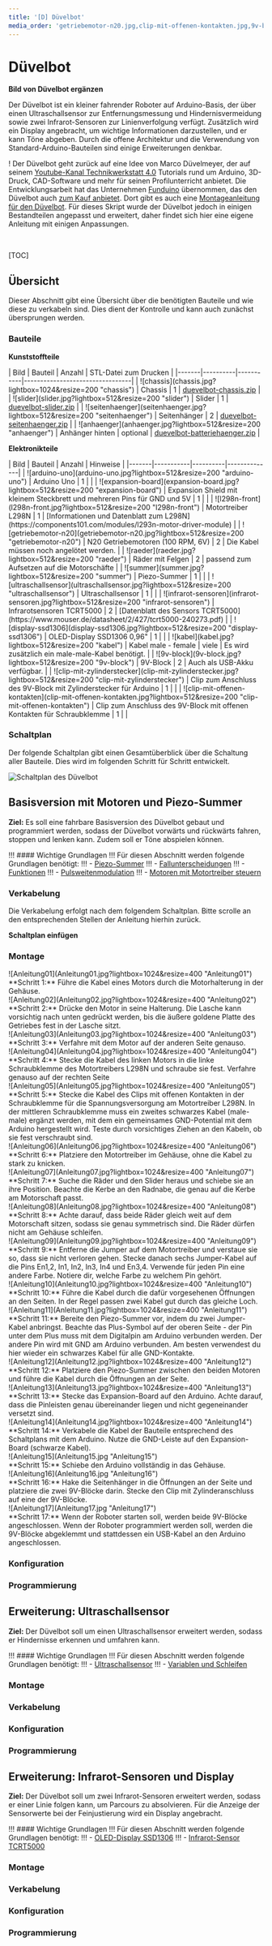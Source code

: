 ```yaml
---
title: '[D] Düvelbot'
media_order: 'getriebemotor-n20.jpg,clip-mit-offenen-kontakten.jpg,9v-block.jpg,clip-mit-zylinderstecker.jpg,kabel.jpg,display-ssd1306.jpg,infrarot-sensoren.jpg,seitenhaenger.jpg,ultraschallsensor.jpg,summer.jpg,raeder.jpg,l298n-front.jpg,arduino-uno.jpg,expansion-board.jpg,slider.jpg,anhaenger.jpg,1_düvelbot.png,chassis.jpg,duevelbot-batteriehaenger.zip,duevelbot-chassis.zip,duevelbot-seitenhaenger.zip,duevelbot-slider.zip,l298n-oben.jpg,Anleitung01.jpg,Anleitung02.jpg,Anleitung03.jpg,Anleitung04.jpg,Anleitung05.jpg,Anleitung06.jpg,Anleitung07.jpg,Anleitung08.jpg,Anleitung09.jpg,Anleitung10.jpg,Anleitung11.jpg,Anleitung12.jpg,Anleitung15.jpg,Anleitung16.jpg,Anleitung17.jpg,Anleitung18.jpg,Anleitung19.jpg'
---
```


# Düvelbot

**Bild von Düvelbot ergänzen**

Der Düvelbot ist ein kleiner fahrender Roboter auf Arduino-Basis, der über einen Ultraschallsensor zur Entfernungsmessung und Hindernisvermeidung sowie zwei Infrarot-Sensoren zur Linienverfolgung verfügt. Zusätzlich wird ein Display angebracht, um wichtige Informationen darzustellen, und er kann Töne abgeben. Durch die offene Architektur und die Verwendung von Standard-Arduino-Bauteilen sind einige Erweiterungen denkbar. 

! Der Düvelbot geht zurück auf eine Idee von Marco Düvelmeyer, der auf seinem [Youtube-Kanal Technikwerkstatt 4.0](https://www.youtube.com/@Technikwerkstatt4.0) Tutorials rund um Arduino, 3D-Druck, CAD-Software und mehr für seinen Profilunterricht anbietet. Die Entwicklungsarbeit hat das Unternehmen [Funduino](https://funduino.de/) übernommen, das den Düvelbot auch [zum Kauf anbietet](https://funduinoshop.com/projekte/arduino-und-3d-druck/duevelbot/funduino-duevelbot). Dort gibt es auch eine [Montageanleitung für den Düvelbot](https://funduino.de/funduino-duevelbot). Für dieses Skript wurde der Düvelbot jedoch in einigen Bestandteilen angepasst und erweitert, daher findet sich hier eine eigene Anleitung mit einigen Anpassungen.

<br />

[TOC]

## Übersicht

Dieser Abschnitt gibt eine Übersicht über die benötigten Bauteile und wie diese zu verkabeln sind. Dies dient der Kontrolle und kann auch zunächst übersprungen werden.

### Bauteile

**Kunststoffteile**

<div markdown="1" style="overflow:auto;">
| Bild | Bauteil | Anzahl | STL-Datei zum Drucken |
|-------|----------|-----------|---------------------------------|
| ![chassis](chassis.jpg?lightbox=1024&resize=200 "chassis") | Chassis | 1 | <a href="./duevelbot/duevelbot-chassis.zip" download>duevelbot-chassis.zip</a> |
| ![slider](slider.jpg?lightbox=512&resize=200 "slider")  | Slider | 1 | <a href="./duevelbot/duevelbot-slider.zip" download>duevelbot-slider.zip</a> |
| ![seitenhaenger](seitenhaenger.jpg?lightbox=512&resize=200 "seitenhaenger")  | Seitenhänger | 2 | <a href="./duevelbot/duevelbot-seitenhaenger.zip" download>duevelbot-seitenhaenger.zip</a> |
|  ![anhaenger](anhaenger.jpg?lightbox=512&resize=200 "anhaenger") | Anhänger hinten | optional | <a href="./duevelbot/duevelbot-batteriehaenger.zip" download>duevelbot-batteriehaenger.zip</a> |
</div>

**Elektronikteile**

<div markdown="1" style="overflow:auto;">
| Bild | Bauteil | Anzahl | Hinweise |
|-------|-----------|----------|--------------|
| ![arduino-uno](arduino-uno.jpg?lightbox=512&resize=200 "arduino-uno")  | Arduino Uno | 1 | |
| ![expansion-board](expansion-board.jpg?lightbox=512&resize=200 "expansion-board")  | Expansion Shield mit kleinem Steckbrett und mehreren Pins für GND und 5V | 1 | |
|  ![l298n-front](l298n-front.jpg?lightbox=512&resize=200 "l298n-front") | Motortreiber L298N | 1 | [Informationen und Datenblatt zum L298N](https://components101.com/modules/l293n-motor-driver-module) |
| ![getriebemotor-n20](getriebemotor-n20.jpg?lightbox=512&resize=200 "getriebemotor-n20")  | N20 Getriebemotoren (100 RPM, 6V) | 2 | Die Kabel müssen noch angelötet werden. |
| ![raeder](raeder.jpg?lightbox=512&resize=200 "raeder")  | Räder mit Felgen | 2 | passend zum Aufsetzen auf die Motorschäfte |
| ![summer](summer.jpg?lightbox=512&resize=200 "summer")  | Piezo-Summer | 1 | |
| ![ultraschallsensor](ultraschallsensor.jpg?lightbox=512&resize=200 "ultraschallsensor")  | Ultraschallsensor | 1 | |
|  ![infrarot-sensoren](infrarot-sensoren.jpg?lightbox=512&resize=200 "infrarot-sensoren") | Infrarotsensoren TCRT5000 | 2 | [Datenblatt des Sensors TCRT5000](https://www.mouser.de/datasheet/2/427/tcrt5000-240273.pdf) |
| ![display-ssd1306](display-ssd1306.jpg?lightbox=512&resize=200 "display-ssd1306")  | OLED-Display SSD1306 0,96" | 1 | |
| ![kabel](kabel.jpg?lightbox=512&resize=200 "kabel")  | Kabel male - female | viele | Es wird zusätzlich ein male-male-Kabel benötigt. |
|  ![9v-block](9v-block.jpg?lightbox=512&resize=200 "9v-block") | 9V-Block | 2 | Auch als USB-Akku verfügbar. |
| ![clip-mit-zylinderstecker](clip-mit-zylinderstecker.jpg?lightbox=512&resize=200 "clip-mit-zylinderstecker")  | Clip zum Anschluss des 9V-Block mit Zylinderstecker für Arduino | 1 | |
| ![clip-mit-offenen-kontakten](clip-mit-offenen-kontakten.jpg?lightbox=512&resize=200 "clip-mit-offenen-kontakten")  | Clip zum Anschluss des 9V-Block mit offenen Kontakten für Schraubklemme | 1 | |
</div>

### Schaltplan

Der folgende Schaltplan gibt einen Gesamtüberblick über die Schaltung aller Bauteile. Dies wird im folgenden Schritt für Schritt entwickelt.

![Schaltplan des Düvelbot](1_d%C3%BCvelbot.png?lightbox=1024&resize=500&classes=caption "Vollständiger Schaltplan für den Düvelbot.")

## Basisversion mit Motoren und Piezo-Summer

**Ziel:** Es soll eine fahrbare Basisversion des Düvelbot gebaut und programmiert werden, sodass der Düvelbot vorwärts und rückwärts fahren, stoppen und lenken kann. Zudem soll er Töne abspielen können.

!!! #### Wichtige Grundlagen
!!! Für diesen Abschnitt werden folgende Grundlagen benötigt:
!!! - [Piezo-Summer](../../bausteine-algorithmen/entscheidungen-und-serieller-monitor#piezo-summer)
!!! - [Fallunterscheidungen](../../bausteine-algorithmen/entscheidungen-und-serieller-monitor#entscheidungen-programmieren)
!!! - [Funktionen](../..//bausteine-algorithmen/funktionen)
!!! - [Pulsweitenmodulation](../../elektrik/digitale-analoge-pins#pulsweitenmodulation)
!!! - [Motoren mit Motortreiber steuern](../../elektrik/transistoren-motoren#elektromotoren-mit-dem...)

### Verkabelung

Die Verkabelung erfolgt nach dem folgendem Schaltplan. Bitte scrolle an den entsprechenden Stellen der Anleitung hierhin zurück.

**Schaltplan einfügen**

### Montage

<div class="flex-box" style="align-items: center;">
<div markdown="1"> ![Anleitung01](Anleitung01.jpg?lightbox=1024&resize=400 "Anleitung01")  </div>
<div markdown="1"> **Schritt 1:** Führe die Kabel eines Motors durch die Motorhalterung in der Gehäuse.</div>
</div>
<div class="flex-box">
<div markdown="1"> ![Anleitung02](Anleitung02.jpg?lightbox=1024&resize=400 "Anleitung02")  </div>
<div markdown="1"> **Schritt 2:** Drücke den Motor in seine Halterung. Die Lasche kann vorsichtig nach unten gedrückt werden, bis die äußere goldene Platte des Getriebes fest in der Lasche sitzt.</div>
</div>
<div class="flex-box">
<div markdown="1"> ![Anleitung03](Anleitung03.jpg?lightbox=1024&resize=400 "Anleitung03")  </div>
<div markdown="1"> **Schritt 3:** Verfahre mit dem Motor auf der anderen Seite genauso.  </div>
</div>
<div class="flex-box">
<div markdown="1"> ![Anleitung04](Anleitung04.jpg?lightbox=1024&resize=400 "Anleitung04")  </div>
<div markdown="1"> **Schritt 4:** Stecke die Kabel des linken Motors in die linke Schraubklemme des Motortreibers L298N und schraube sie fest. Verfahre genauso auf der rechten Seite </div>
</div>
<div class="flex-box">
<div markdown="1"> ![Anleitung05](Anleitung05.jpg?lightbox=1024&resize=400 "Anleitung05") </div>
<div markdown="1"> **Schritt 5:** Stecke die Kabel des Clips mit offenen Kontakten in der Schraubklemme für die Spannungsversorgung am Motortreiber L298N. In der mittleren Schraubklemme muss ein zweites schwarzes Kabel (male-male) ergänzt werden, mit dem ein gemeinsames GND-Potential mit dem Arduino hergestellt wird. Teste durch vorsichtiges Ziehen an den Kabeln, ob sie fest verschraubt sind.</div>
</div>
<div class="flex-box">
<div markdown="1"> ![Anleitung06](Anleitung06.jpg?lightbox=1024&resize=400 "Anleitung06")  </div>
<div markdown="1"> **Schritt 6:** Platziere den Motortreiber im Gehäuse, ohne die Kabel zu stark zu knicken.  </div>
</div>
<div class="flex-box">
<div markdown="1"> ![Anleitung07](Anleitung07.jpg?lightbox=1024&resize=400 "Anleitung07")  </div>
<div markdown="1"> **Schritt 7:** Suche die Räder und den Slider heraus und schiebe sie an ihre Position. Beachte die Kerbe an den Radnabe, die genau auf die Kerbe am Motorschaft passt. </div>
</div>
<div class="flex-box">
<div markdown="1"> ![Anleitung08](Anleitung08.jpg?lightbox=1024&resize=400 "Anleitung08")  </div>
<div markdown="1"> **Schritt 8:** Achte darauf, dass beide Räder gleich weit auf dem Motorschaft sitzen, sodass sie genau symmetrisch sind. Die Räder dürfen nicht am Gehäuse schleifen.</div>
</div>
<div class="flex-box">
<div markdown="1"> ![Anleitung09](Anleitung09.jpg?lightbox=1024&resize=400 "Anleitung09") </div>
<div markdown="1"> **Schritt 9:** Entferne die Jumper auf dem Motortreiber und verstaue sie so, dass sie nicht verloren gehen. Stecke danach sechs  Jumper-Kabel auf die Pins En1,2, In1, In2, In3, In4 und En3,4.  Verwende für jeden Pin eine andere Farbe. Notiere dir, welche Farbe zu welchem Pin gehört.</div>
</div>
<div class="flex-box">
<div markdown="1"> ![Anleitung10](Anleitung10.jpg?lightbox=1024&resize=400 "Anleitung10")  </div>
<div markdown="1"> **Schritt 10:** Führe die Kabel durch die dafür vorgesehenen Öffnungen an den Seiten. In der Regel passen zwei Kabel gut durch das gleiche Loch. </div>
</div>
<div class="flex-box">
<div markdown="1"> ![Anleitung11](Anleitung11.jpg?lightbox=1024&resize=400 "Anleitung11")  </div>
<div markdown="1">**Schritt 11:** Bereite den Piezo-Summer vor, indem du zwei Jumper-Kabel anbringst. Beachte das Plus-Symbol auf der oberen Seite - der Pin unter dem Plus muss mit dem Digitalpin am Arduino verbunden werden. Der andere Pin wird mit GND am Arduino verbunden. Am besten verwendest du hier wieder ein schwarzes Kabel für alle GND-Kontakte. </div>
</div>
<div class="flex-box">
<div markdown="1"> ![Anleitung12](Anleitung12.jpg?lightbox=1024&resize=400 "Anleitung12")  </div>
<div markdown="1">**Schritt 12:** Platziere den Piezo-Summer zwischen den beiden Motoren und führe die Kabel durch die Öffnungen an der Seite. </div>
</div>
<div class="flex-box">
<div markdown="1"> ![Anleitung13](Anleitung13.jpg?lightbox=1024&resize=400 "Anleitung13")  </div>
<div markdown="1"> **Schritt 13:** Stecke das Expansion-Board auf den Arduino. Achte darauf, dass die Pinleisten genau übereinander liegen und nicht gegeneinander versetzt sind.</div>
</div>
<div class="flex-box">
<div markdown="1"> ![Anleitung14](Anleitung14.jpg?lightbox=1024&resize=400 "Anleitung14")  </div>
<div markdown="1"> **Schritt 14:** Verkabele die Kabel der Bauteile entsprechend des Schaltplans mit dem Arduino. Nutze die GND-Leiste auf den Expansion-Board (schwarze Kabel).</div>
</div>
<div class="flex-box">
<div markdown="1"> ![Anleitung15](Anleitung15.jpg "Anleitung15")  </div>
<div markdown="1"> **Schritt 15:** Schiebe den Arduino vollständig in das Gehäuse. </div>
</div>
<div class="flex-box">
<div markdown="1"> ![Anleitung16](Anleitung16.jpg "Anleitung16")  </div>
<div markdown="1"> **Schritt 16:** Hake die Seitenhänger in die Öffnungen an der Seite und platziere die zwei 9V-Blöcke darin. Stecke den Clip mit Zylinderanschluss auf eine der 9V-Blöcke. </div>
</div>
<div class="flex-box">
<div markdown="1"> ![Anleitung17](Anleitung17.jpg "Anleitung17")  </div>
<div markdown="1"> **Schritt 17:** Wenn der Roboter starten soll, werden beide 9V-Blöcke angeschlossen. Wenn der Roboter programmiert werden soll, werden die 9V-Blöcke abgeklemmt und stattdessen ein USB-Kabel an den Arduino angeschlossen.</div>
</div>

### Konfiguration


### Programmierung


## Erweiterung: Ultraschallsensor


**Ziel:** Der Düvelbot soll um einen Ultraschallsensor erweitert werden, sodass er Hindernisse erkennen und umfahren kann.

!!! #### Wichtige Grundlagen
!!! Für diesen Abschnitt werden folgende Grundlagen benötigt:
!!! - [Ultraschallsensor](../../bauteilkunde/sensoren#ultraschallsensor)
!!! - [Variablen und Schleifen](../../bausteine-algorithmen/variablen-und-schleifen#programme-mit-variablen-und...)

### Montage


### Verkabelung


### Konfiguration


### Programmierung


## Erweiterung: Infrarot-Sensoren und Display


**Ziel:** Der Düvelbot soll um zwei Infrarot-Sensoren erweitert werden, sodass er einer Linie folgen kann, um Parcours zu absolvieren. Für die Anzeige der Sensorwerte bei der Feinjustierung wird ein Display angebracht.

!!! #### Wichtige Grundlagen
!!! Für diesen Abschnitt werden folgende Grundlagen benötigt:
!!! - [OLED-Display SSD1306](../../bauteilkunde/aktoren#oled-display-ssd1306)
!!! - [Infrarot-Sensor TCRT5000]()


### Montage


### Verkabelung


### Konfiguration


### Programmierung

